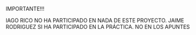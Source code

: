 IMPORTANTE!!!

IAGO RICO NO HA PARTICIPADO EN NADA DE ESTE PROYECTO. 
JAIME RODRIGUEZ SI HA PARTICIPADO EN LA PRÁCTICA. NO EN LOS APUNTES
